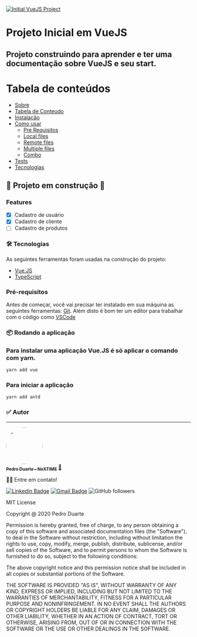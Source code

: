 [![Initial VueJS Project](https://vuejs.org/images/logo.png)](https://vuejs.org/)

# Projeto Inicial em VueJS
## Projeto construindo para aprender e ter uma documentação sobre VueJS e seu start.

[GitHub issues]: https://img.shields.io/github/issues/phdduarte/vuejs
[GitHub forks]: https://img.shields.io/github/issues/phdduarte/vuejs
[GitHub stars]: https://img.shields.io/github/issues/phdduarte/vuejs
[GitHub license]: https://img.shields.io/github/issues/phdduarte/vuejs

Tabela de conteúdos
=================
<!--ts-->
   * [Sobre](#Sobre)
   * [Tabela de Conteudo](#tabela-de-conteudo)
   * [Instalação](#instalacao)
   * [Como usar](#como-usar)
      * [Pre Requisitos](#pre-requisitos)
      * [Local files](#local-files)
      * [Remote files](#remote-files)
      * [Multiple files](#multiple-files)
      * [Combo](#combo)
   * [Tests](#testes)
   * [Tecnologias](#tecnologias)
<!--te-->

## 🚧  Projeto em construção 🚧

### Features

- [x] Cadastro de usuário
- [x] Cadastro de cliente
- [ ] Cadastro de produtos

### 🛠 Tecnologias

As seguintes ferramentas foram usadas na construção do projeto:

- [Vue.JS](https://vuejs.org/)
- [TypeScript](https://www.typescriptlang.org/)

### Pré-requisitos

Antes de começar, você vai precisar ter instalado em sua máquina as seguintes ferramentas:
[Git](https://git-scm.com).
Além disto é bom ter um editor para trabalhar com o código como [VSCode](https://code.visualstudio.com/)

### 📦  Rodando a aplicação

### Para instalar uma aplicação Vue.JS é só aplicar o comando com yarn.
```bash
yarn add vue
```

### Para iniciar a aplicação

```bash
yarn add antd
```

### ✅ Autor

---

<a href="https://github.com/phdduarte">
 <img style="border-radius: 50%;" src="https://avatars3.githubusercontent.com/u/8604896?s=460&u=adc542b4f435570ee5527d73a69df573a3c4510e&v=4" width="100px;" alt=""/>
 <br />
 <sub><b>Pedro Duarte - NeXTIME</b></sub></a> <a href="http://nextime.com.br/" title="NeXTIME">🦅</a>

👋🏽 Entre em contato!

[![Linkedin Badge](https://img.shields.io/badge/-Pedro-blue?style=flat-square&logo=Linkedin&logoColor=white&link=https://www.linkedin.com/in/phdduarte/)](https://www.linkedin.com/in/phdduarte/)
[![Gmail Badge](https://img.shields.io/badge/-pedrohlduarte@gmail.com-c14438?style=flat-square&logo=Gmail&logoColor=white&link=mailto:pedrohlduarte@gmail.com)](mailto:pedrohlduarte@gmail.com)
![GitHub followers](https://img.shields.io/github/followers/phdduarte?style=social)

MIT License

Copyright @ 2020 Pedro Duarte

Permission is hereby granted, free of charge, to any person obtaining a copy
of this software and associated documentation files (the "Software"), to deal
in the Software without restriction, including without limitation the rights
to use, copy, modify, merge, publish, distribute, sublicense, and/or sell
copies of the Software, and to permit persons to whom the Software is
furnished to do so, subject to the following conditions:

The above copyright notice and this permission notice shall be included in all
copies or substantial portions of the Software.

THE SOFTWARE IS PROVIDED "AS IS", WITHOUT WARRANTY OF ANY KIND, EXPRESS OR
IMPLIED, INCLUDING BUT NOT LIMITED TO THE WARRANTIES OF MERCHANTABILITY,
FITNESS FOR A PARTICULAR PURPOSE AND NONINFRINGEMENT. IN NO EVENT SHALL THE
AUTHORS OR COPYRIGHT HOLDERS BE LIABLE FOR ANY CLAIM, DAMAGES OR OTHER
LIABILITY, WHETHER IN AN ACTION OF CONTRACT, TORT OR OTHERWISE, ARISING FROM,
OUT OF OR IN CONNECTION WITH THE SOFTWARE OR THE USE OR OTHER DEALINGS IN THE
SOFTWARE.